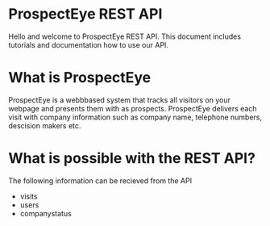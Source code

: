 ProspectEye REST API
====================

Hello and welcome to ProspectEye REST API. This document includes tutorials and documentation how to use our API.

What is ProspectEye
====================

ProspectEye is a webbbased system that tracks all visitors on your webpage and presents them with as prospects.
ProspectEye delivers each visit with company information such as company name, telephone numbers, descision makers etc.

What is possible with the REST API?
====================

The following information can be recieved from the API

- visits
- users
- companystatus

